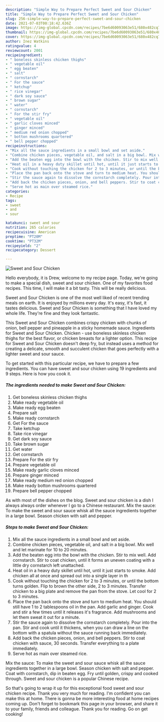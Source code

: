 ```yaml
---
description: "Simple Way to Prepare Perfect Sweet and Sour Chicken"
title: "Simple Way to Prepare Perfect Sweet and Sour Chicken"
slug: 256-simple-way-to-prepare-perfect-sweet-and-sour-chicken
date: 2021-07-03T00:18:42.636Z
image: https://img-global.cpcdn.com/recipes/7be6d60093063e51/680x482cq70/sweet-and-sour-chicken-recipe-main-photo.jpg
thumbnail: https://img-global.cpcdn.com/recipes/7be6d60093063e51/680x482cq70/sweet-and-sour-chicken-recipe-main-photo.jpg
cover: https://img-global.cpcdn.com/recipes/7be6d60093063e51/680x482cq70/sweet-and-sour-chicken-recipe-main-photo.jpg
author: Inez Watkins
ratingvalue: 4
reviewcount: 2001
recipeingredient:
- " boneless skinless chicken thighs"
- " vegetable oil"
- " egg beaten"
- " salt"
- " cornstarch"
- " For the sauce"
- " ketchup"
- " rice vinegar"
- " dark soy sauce"
- " brown sugar"
- " water"
- " cornstarch"
- " For the stir fry"
- " vegetable oil"
- " garlic cloves minced"
- " ginger minced"
- " medium red onion chopped"
- " botton mushrooms quartered"
- " bell pepper chopped"
recipeinstructions:
- "Mix all the sauce ingredients in a small bowl and set aside."
- "Combine chicken pieces, vegetable oil, and salt in a big bowl. Mix well and let marinate for 10 to 20 minutes."
- "Add the beaten egg into the bowl with the chicken. Stir to mix well. Add cornstarch. Stir to coat chicken, until it forms an uneven coating with a little dry cornstarch left unattached."
- "Heat oil in a heavy duty skillet until hot, until it just starts to smoke. Add chicken all at once and spread out into a single layer in th"
- "Cook without touching the chicken for 2 to 3 minutes, or until the bottom turns golden. Flip to brown the other side, 2 to 3 minutes. Transfer chicken to a big plate and remove the pan from the stove. Let cool for 2 to 3 minutes."
- "Place the pan back onto the stove and turn to medium heat. You should still have 1 to 2 tablespoons oil in the pan. Add garlic and ginger. Cook and stir a few times until it releases it&#39;s fragrance. Add mushrooms and let them sweat it out for a minute."
- "Stir the sauce again to dissolve the cornstarch completely. Pour into the pan. Stir and cook until it thickens, when you can draw a line on the bottom with a spatula without the sauce running back immediately."
- "Add back the chicken pieces, onion, and bell peppers. Stir to coat chicken with sauce, 30 seconds. Transfer everything to a plate immediately."
- "Serve hot as main over steamed rice."
categories:
- Recipe
tags:
- sweet
- and
- sour

katakunci: sweet and sour 
nutrition: 265 calories
recipecuisine: American
preptime: "PT20M"
cooktime: "PT32M"
recipeyield: "2"
recipecategory: Dessert

---
```



![Sweet and Sour Chicken](https://img-global.cpcdn.com/recipes/7be6d60093063e51/680x482cq70/sweet-and-sour-chicken-recipe-main-photo.jpg)

Hello everybody, it is Drew, welcome to my recipe page. Today, we're going to make a special dish, sweet and sour chicken. One of my favorites food recipes. This time, I will make it a bit tasty. This will be really delicious.

Sweet and Sour Chicken is one of the most well liked of recent trending meals on earth. It is enjoyed by millions every day. It's easy, it's fast, it tastes delicious. Sweet and Sour Chicken is something that I have loved my whole life. They're fine and they look fantastic.

This Sweet and Sour Chicken combines crispy chicken with chunks of onion, bell pepper and pineapple in a sticky homemade sauce. Ingredients for Sweet and Sour Chicken. Chicken - use boneless skinless chicken thighs for the best flavor, or chicken breasts for a lighter option. This recipe for Sweet and Sour Chicken doesn&#39;t deep fry, but instead uses a method for creating a delicate, smooth and succulent chicken that goes perfectly with a lighter sweet and sour sauce.


To get started with this particular recipe, we have to prepare a few ingredients. You can have sweet and sour chicken using 19 ingredients and 9 steps. Here is how you cook it.

<!--inarticleads1-->

##### The ingredients needed to make Sweet and Sour Chicken:

1. Get  boneless skinless chicken thighs
1. Make ready  vegetable oil
1. Make ready  egg beaten
1. Prepare  salt
1. Make ready  cornstarch
1. Get  For the sauce
1. Take  ketchup
1. Take  rice vinegar
1. Get  dark soy sauce
1. Take  brown sugar
1. Get  water
1. Get  cornstarch
1. Prepare  For the stir fry
1. Prepare  vegetable oil
1. Make ready  garlic cloves minced
1. Prepare  ginger minced
1. Make ready  medium red onion chopped
1. Make ready  botton mushrooms quartered
1. Prepare  bell pepper chopped


As with most of the dishes on the blog. Sweet and sour chicken is a dish I always always order whenever I go to a Chinese restaurant. Mix the sauce: To make the sweet and sour sauce whisk all the sauce ingredients together in a large bowl. Season chicken with salt and pepper. 

<!--inarticleads2-->

##### Steps to make Sweet and Sour Chicken:

1. Mix all the sauce ingredients in a small bowl and set aside.
1. Combine chicken pieces, vegetable oil, and salt in a big bowl. Mix well and let marinate for 10 to 20 minutes.
1. Add the beaten egg into the bowl with the chicken. Stir to mix well. Add cornstarch. Stir to coat chicken, until it forms an uneven coating with a little dry cornstarch left unattached.
1. Heat oil in a heavy duty skillet until hot, until it just starts to smoke. Add chicken all at once and spread out into a single layer in th
1. Cook without touching the chicken for 2 to 3 minutes, or until the bottom turns golden. Flip to brown the other side, 2 to 3 minutes. Transfer chicken to a big plate and remove the pan from the stove. Let cool for 2 to 3 minutes.
1. Place the pan back onto the stove and turn to medium heat. You should still have 1 to 2 tablespoons oil in the pan. Add garlic and ginger. Cook and stir a few times until it releases it&#39;s fragrance. Add mushrooms and let them sweat it out for a minute.
1. Stir the sauce again to dissolve the cornstarch completely. Pour into the pan. Stir and cook until it thickens, when you can draw a line on the bottom with a spatula without the sauce running back immediately.
1. Add back the chicken pieces, onion, and bell peppers. Stir to coat chicken with sauce, 30 seconds. Transfer everything to a plate immediately.
1. Serve hot as main over steamed rice.


Mix the sauce: To make the sweet and sour sauce whisk all the sauce ingredients together in a large bowl. Season chicken with salt and pepper. Coat with cornstarch, dip in beaten egg. Fry until golden, crispy and cooked through. Sweet and sour chicken is a popular Chinese recipe. 

So that's going to wrap it up for this exceptional food sweet and sour chicken recipe. Thank you very much for reading. I'm confident you can make this at home. There is gonna be more interesting food at home recipes coming up. Don't forget to bookmark this page in your browser, and share it to your family, friends and colleague. Thank you for reading. Go on get cooking!
